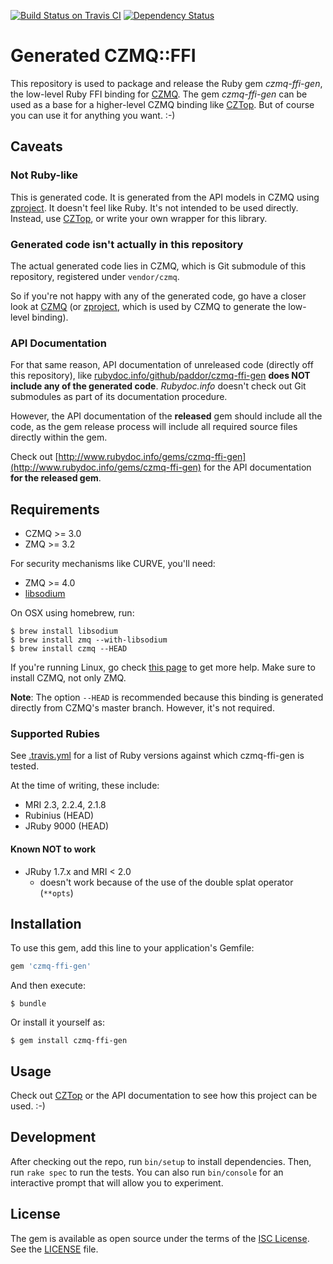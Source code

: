 [![Build Status on Travis CI](https://travis-ci.org/paddor/czmq-ffi-gen.svg?branch=master)](https://travis-ci.org/paddor/czmq-ffi-gen?branch=master)
[![Dependency Status](https://gemnasium.com/paddor/czmq-ffi-gen.svg)](https://gemnasium.com/paddor/czmq-ffi-gen)

# Generated CZMQ::FFI

This repository is used to package and release the Ruby gem _czmq-ffi-gen_, the
low-level Ruby FFI binding for [CZMQ](https://github.com/zeromq/czmq).  The gem
_czmq-ffi-gen_ can be used as a base for a higher-level CZMQ binding like
[CZTop](https://github.com/paddor/cztop). But of course you can use it for
anything you want. :-)

## Caveats

### Not Ruby-like
This is generated code. It is generated from the API models in CZMQ using
[zproject](https://github.com/zeromq/zproject). It doesn't feel like Ruby. It's
not intended to be used directly. Instead, use
[CZTop](https://github.com/paddor/cztop), or write your own wrapper for this
library.

### Generated code isn't actually in this repository
The actual generated code lies in CZMQ, which is Git submodule of this
repository, registered under `vendor/czmq`.

So if you're not happy with any of the generated code, go have a closer look at
[CZMQ](https://github.com/zeromq/czmq) (or
[zproject](https://github.com/zeromq/zproject), which is used by CZMQ to
generate the low-level binding).

### API Documentation
For that same reason, API documentation of unreleased code (directly off this
repository), like
[rubydoc.info/github/paddor/czmq-ffi-gen](http://www.rubydoc.info/github/paddor/czmq-ffi-gen)
**does NOT include any of the generated code**. _Rubydoc.info_ doesn't check
out Git submodules as part of its documentation procedure.

However, the API documentation of the **released** gem should include all the
code, as the gem release process will include all required source files
directly within the gem.

Check out
[http://www.rubydoc.info/gems/czmq-ffi-gen](http://www.rubydoc.info/gems/czmq-ffi-gen)
for the API documentation **for the released gem**.

## Requirements

* CZMQ >= 3.0
* ZMQ >= 3.2

For security mechanisms like CURVE, you'll need:
* ZMQ >= 4.0
* [libsodium](https://github.com/jedisct1/libsodium)<Paste>

On OSX using homebrew, run:

    $ brew install libsodium
    $ brew install zmq --with-libsodium
    $ brew install czmq --HEAD

If you're running Linux, go check [this page](http://zeromq.org/distro:_start)
to get more help. Make sure to install CZMQ, not only ZMQ.

**Note**: The option `--HEAD` is recommended because this binding is generated
directly from CZMQ's master branch. However, it's not required.

### Supported Rubies

See [.travis.yml](https://github.com/paddor/czmq-ffi-gen/blob/master/.travis.yml)
for a list of Ruby versions against which czmq-ffi-gen is tested.

At the time of writing, these include:

* MRI 2.3, 2.2.4, 2.1.8
* Rubinius (HEAD)
* JRuby 9000 (HEAD)

#### Known NOT to work

* JRuby 1.7.x and MRI < 2.0
  * doesn't work because of the use of the double splat operator (`**opts`)

## Installation

To use this gem, add this line to your application's Gemfile:

```ruby
gem 'czmq-ffi-gen'
```

And then execute:

    $ bundle

Or install it yourself as:

    $ gem install czmq-ffi-gen

## Usage

Check out [CZTop](https://github.com/paddor/cztop) or the API documentation to
see how this project can be used. :-)

## Development

After checking out the repo, run `bin/setup` to install dependencies. Then, run
`rake spec` to run the tests. You can also run `bin/console` for an interactive
prompt that will allow you to experiment.

## License

The gem is available as open source under the terms of the [ISC
License](http://opensource.org/licenses/ISC).  See the
[LICENSE](https://github.com/paddor/cztop/blob/master/LICENSE) file.
